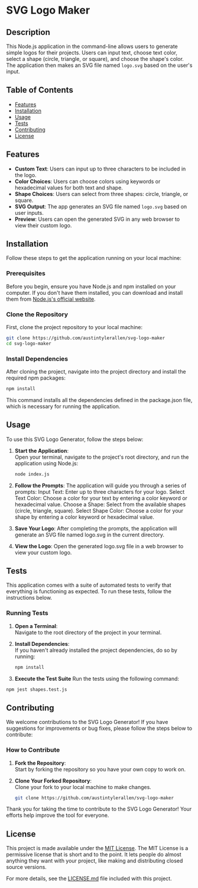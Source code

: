 # SVG Logo Maker

## Description
This Node.js application in the command-line allows users to generate simple logos for their projects. Users can input text, choose text color, select a shape (circle, triangle, or square), and choose the shape's color. The application then makes an SVG file named `logo.svg` based on the user's input.

## Table of Contents

- [Features](#features)
- [Installation](#installation)
- [Usage](#usage)
- [Tests](#tests)
- [Contributing](#contributing)
- [License](#license)

## Features

- **Custom Text**: Users can input up to three characters to be included in the logo.
- **Color Choices**: Users can choose colors using keywords or hexadecimal values for both text and shape.
- **Shape Choices**: Users can select from three shapes: circle, triangle, or square.
- **SVG Output**: The app generates an SVG file named `logo.svg` based on user inputs.
- **Preview**: Users can open the generated SVG in any web browser to view their custom logo.


## Installation

Follow these steps to get the application running on your local machine:

### Prerequisites

Before you begin, ensure you have Node.js and npm installed on your computer. If you don't have them installed, you can download and install them from [Node.js's official website](https://nodejs.org/).

### Clone the Repository

First, clone the project repository to your local machine:

```bash
git clone https://github.com/austintylerallen/svg-logo-maker
cd svg-logo-maker
```

### Install Dependencies

After cloning the project, navigate into the project directory and install the required npm packages:

```bash
npm install
```

This command installs all the dependencies defined in the package.json file, which is necessary for running the application.


## Usage

To use this SVG Logo Generator, follow the steps below:

1. **Start the Application**:  
   Open your terminal, navigate to the project's root directory, and run the application using Node.js:

   ```bash
   node index.js
   ```

2. **Follow the Prompts**:
    The application will guide you through a series of prompts:
    Input Text: Enter up to three characters for your logo.
    Select Text Color: Choose a color for your text by entering a color keyword or hexadecimal value.
    Choose a Shape: Select from the available shapes (circle, triangle, square).
    Select Shape Color: Choose a color for your shape by entering a color keyword or hexadecimal value.

3. **Save Your Logo**: After completing the prompts, the application will generate an SVG file named logo.svg in the current directory.

4. **View the Logo**: Open the generated logo.svg file in a web browser to view your custom logo.


## Tests

This application comes with a suite of automated tests to verify that everything is functioning as expected. To run these tests, follow the instructions below.

### Running Tests

1. **Open a Terminal**:  
   Navigate to the root directory of the project in your terminal.

2. **Install Dependencies**:  
   If you haven't already installed the project dependencies, do so by running:

   ```bash
   npm install
   ```
3. **Execute the Test Suite**
Run the tests using the following command:

```bash
npm jest shapes.test.js
```

## Contributing

We welcome contributions to the SVG Logo Generator! If you have suggestions for improvements or bug fixes, please follow the steps below to contribute:

### How to Contribute

1. **Fork the Repository**:  
   Start by forking the repository so you have your own copy to work on.

2. **Clone Your Forked Repository**:  
   Clone your fork to your local machine to make changes.

   ```bash
   git clone https://github.com/austintylerallen/svg-logo-maker

Thank you for taking the time to contribute to the SVG Logo Generator! Your efforts help improve the tool for everyone.


## License

This project is made available under the [MIT License](LICENSE.md). The MIT License is a permissive license that is short and to the point. It lets people do almost anything they want with your project, like making and distributing closed source versions.

For more details, see the [LICENSE.md](LICENSE.md) file included with this project.
